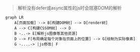 > 解析没有defer或async属性的js时会阻塞DOM的解析
> 

```mermaid
graph LR
    A[页面加载] --> B[构建DOM树] --> D[render树]
    A --> C[构建CSSOM树] --> D
    B -..-> E[解析js图像等其他资源]
    D --> F[布局确定每个对象在页面上的位置] --> G[绘制为实际像素]
    G -....-> |js修改| F

```